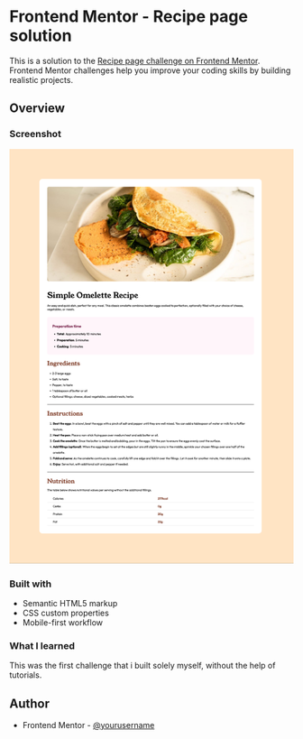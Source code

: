 # Frontend Mentor - Recipe page solution

This is a solution to the [Recipe page challenge on Frontend Mentor](https://www.frontendmentor.io/challenges/recipe-page-KiTsR8QQKm). Frontend Mentor challenges help you improve your coding skills by building realistic projects.

## Overview

### Screenshot

![Design preview for the Recipe page coding challenge](./design/Frontend%20Mentor%20|%20Recipe%20page.png)

### Built with

- Semantic HTML5 markup
- CSS custom properties
- Mobile-first workflow

### What I learned

This was the first challenge that i built solely myself, without the help of tutorials.

## Author

- Frontend Mentor - [@yourusername](https://www.frontendmentor.io/profile/yourusername)
